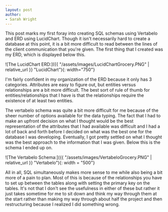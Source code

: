 ```yaml
---
layout: post
author:
- Sarah Wright
---
```


This post marks my first foray into creating SQL schemas using Vertabelo and ERD using LucidChart. Though it isn't necessarily hard to create a database at this point, it is a bit more difficult to read between the lines of the client communication that you're given. The first thing that I created was my ERD, which is displayed below this.

![The LucidChart ERD:]({{ "/assets/images/LucidChartGrocery.PNG" | relative_url }} "LucidChart"){: width="750"}

I'm fairly confident in my organization of the ERD because it only has 3 categories. Attributes are easy to figure out, but entities versus relationships are a bit more difficult. The best sort of rule of thumb for entities/relationships that I have is that the relationships require the existence of at least two entities.

The vertabelo schema was quite a bit more difficult for me because of the sheer number of options available for the data typing. The fact that I had to make an upfront decision on what I thought would be the best representation of the attributes that I had available was difficult and I had a lot of back and forth before I decided on what was the best one for the database I was developing. Eventually, I got pretty settled on what I thought was the best approach to the information that I was given. Below this is the schema I ended up on.

![The Vertabelo Schema:]({{ "/assets/images/VertabeloGrocery.PNG" | relative_url }} "Vertabelo"){: width = "500"}

All in all, SQL simultaneously makes more sense to me while also being a bit more of a pain to plan. Most of this is because of the relationships you have to set up between the tables along with setting the primary key on the tables. It's not that I don't see the usefulness in either of these but rather it just takes sometime for me to sit down and think my way through them at the start rather than making my way through about half the project and then restructuring because I realized I did something wrong. 

